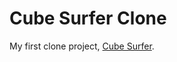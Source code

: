 # Cube Surfer Clone
My first clone project, [Cube Surfer](https://www.youtube.com/watch?v=-b_theMwm80). 
